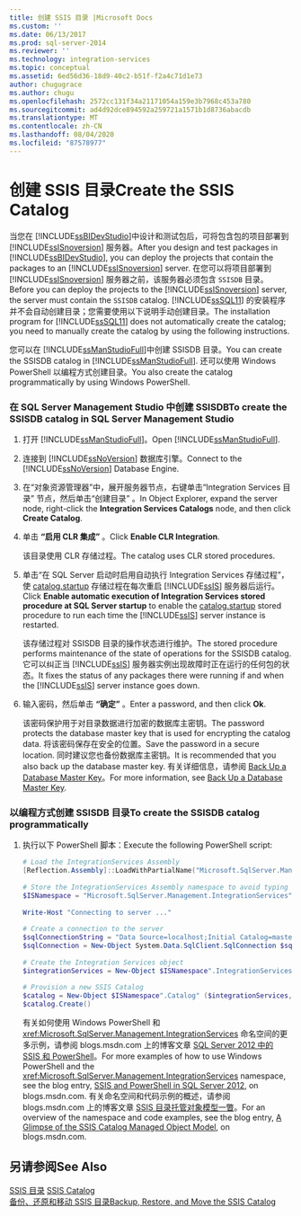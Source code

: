 ```yaml
---
title: 创建 SSIS 目录 |Microsoft Docs
ms.custom: ''
ms.date: 06/13/2017
ms.prod: sql-server-2014
ms.reviewer: ''
ms.technology: integration-services
ms.topic: conceptual
ms.assetid: 6ed56d36-18d9-40c2-b51f-f2a4c71d1e73
author: chugugrace
ms.author: chugu
ms.openlocfilehash: 2572cc131f34a21171054a159e3b7968c453a780
ms.sourcegitcommit: ad4d92dce894592a259721a1571b1d8736abacdb
ms.translationtype: MT
ms.contentlocale: zh-CN
ms.lasthandoff: 08/04/2020
ms.locfileid: "87578977"
---
```

# <a name="create-the-ssis-catalog"></a><span data-ttu-id="723f1-102">创建 SSIS 目录</span><span class="sxs-lookup"><span data-stu-id="723f1-102">Create the SSIS Catalog</span></span>
  <span data-ttu-id="723f1-103">当您在 [!INCLUDE[ssBIDevStudio](../includes/ssbidevstudio-md.md)]中设计和测试包后，可将包含包的项目部署到 [!INCLUDE[ssISnoversion](../includes/ssisnoversion-md.md)] 服务器。</span><span class="sxs-lookup"><span data-stu-id="723f1-103">After you design and test packages in [!INCLUDE[ssBIDevStudio](../includes/ssbidevstudio-md.md)], you can deploy the projects that contain the packages to an [!INCLUDE[ssISnoversion](../includes/ssisnoversion-md.md)] server.</span></span> <span data-ttu-id="723f1-104">在您可以将项目部署到 [!INCLUDE[ssISnoversion](../includes/ssisnoversion-md.md)] 服务器之前，该服务器必须包含 `SSISDB` 目录。</span><span class="sxs-lookup"><span data-stu-id="723f1-104">Before you can deploy the projects to the [!INCLUDE[ssISnoversion](../includes/ssisnoversion-md.md)] server, the server must contain the `SSISDB` catalog.</span></span> <span data-ttu-id="723f1-105">[!INCLUDE[ssSQL11](../includes/sssql11-md.md)] 的安装程序并不会自动创建目录；您需要使用以下说明手动创建目录。</span><span class="sxs-lookup"><span data-stu-id="723f1-105">The installation program for [!INCLUDE[ssSQL11](../includes/sssql11-md.md)] does not automatically create the catalog; you need to manually create the catalog by using the following instructions.</span></span>  
  
 <span data-ttu-id="723f1-106">您可以在 [!INCLUDE[ssManStudioFull](../includes/ssmanstudiofull-md.md)]中创建 SSISDB 目录。</span><span class="sxs-lookup"><span data-stu-id="723f1-106">You can create the SSISDB catalog in [!INCLUDE[ssManStudioFull](../includes/ssmanstudiofull-md.md)].</span></span> <span data-ttu-id="723f1-107">还可以使用 Windows PowerShell 以编程方式创建目录。</span><span class="sxs-lookup"><span data-stu-id="723f1-107">You also create the catalog programmatically by using Windows PowerShell.</span></span>  
  
### <a name="to-create-the-ssisdb-catalog-in-sql-server-management-studio"></a><span data-ttu-id="723f1-108">在 SQL Server Management Studio 中创建 SSISDB</span><span class="sxs-lookup"><span data-stu-id="723f1-108">To create the SSISDB catalog in SQL Server Management Studio</span></span>  
  
1.  <span data-ttu-id="723f1-109">打开 [!INCLUDE[ssManStudioFull](../includes/ssmanstudiofull-md.md)]。</span><span class="sxs-lookup"><span data-stu-id="723f1-109">Open [!INCLUDE[ssManStudioFull](../includes/ssmanstudiofull-md.md)].</span></span>  
  
2.  <span data-ttu-id="723f1-110">连接到 [!INCLUDE[ssNoVersion](../includes/ssnoversion-md.md)] 数据库引擎。</span><span class="sxs-lookup"><span data-stu-id="723f1-110">Connect to the [!INCLUDE[ssNoVersion](../includes/ssnoversion-md.md)] Database Engine.</span></span>  
  
3.  <span data-ttu-id="723f1-111">在“对象资源管理器”中，展开服务器节点，右键单击“Integration Services 目录”  节点，然后单击“创建目录” 。</span><span class="sxs-lookup"><span data-stu-id="723f1-111">In Object Explorer, expand the server node, right-click the **Integration Services Catalogs** node, and then click **Create Catalog**.</span></span>  
  
4.  <span data-ttu-id="723f1-112">单击 **“启用 CLR 集成”** 。</span><span class="sxs-lookup"><span data-stu-id="723f1-112">Click **Enable CLR Integration**.</span></span>  
  
     <span data-ttu-id="723f1-113">该目录使用 CLR 存储过程。</span><span class="sxs-lookup"><span data-stu-id="723f1-113">The catalog uses CLR stored procedures.</span></span>  
  
5.  <span data-ttu-id="723f1-114">单击“在 SQL Server 启动时启用自动执行 Integration Services 存储过程”，使 [catalog.startup](/sql/integration-services/system-stored-procedures/catalog-startup) 存储过程在每次重启 [!INCLUDE[ssIS](../includes/ssis-md.md)] 服务器后运行。</span><span class="sxs-lookup"><span data-stu-id="723f1-114">Click **Enable automatic execution of Integration Services stored procedure at SQL Server startup** to enable the [catalog.startup](/sql/integration-services/system-stored-procedures/catalog-startup) stored procedure to run each time the [!INCLUDE[ssIS](../includes/ssis-md.md)] server instance is restarted.</span></span>  
  
     <span data-ttu-id="723f1-115">该存储过程对 SSISDB 目录的操作状态进行维护。</span><span class="sxs-lookup"><span data-stu-id="723f1-115">The stored procedure performs maintenance of the state of operations for the SSISDB catalog.</span></span> <span data-ttu-id="723f1-116">它可以纠正当 [!INCLUDE[ssIS](../includes/ssis-md.md)] 服务器实例出现故障时正在运行的任何包的状态。</span><span class="sxs-lookup"><span data-stu-id="723f1-116">It fixes the status of any packages there were running if and when the [!INCLUDE[ssIS](../includes/ssis-md.md)] server instance goes down.</span></span>  
  
6.  <span data-ttu-id="723f1-117">输入密码，然后单击 **“确定”** 。</span><span class="sxs-lookup"><span data-stu-id="723f1-117">Enter a password, and then click **Ok**.</span></span>  
  
     <span data-ttu-id="723f1-118">该密码保护用于对目录数据进行加密的数据库主密钥。</span><span class="sxs-lookup"><span data-stu-id="723f1-118">The password protects the database master key that is used for encrypting the catalog data.</span></span> <span data-ttu-id="723f1-119">将该密码保存在安全的位置。</span><span class="sxs-lookup"><span data-stu-id="723f1-119">Save the password in a secure location.</span></span> <span data-ttu-id="723f1-120">同时建议您也备份数据库主密钥。</span><span class="sxs-lookup"><span data-stu-id="723f1-120">It is recommended that you also back up the database master key.</span></span> <span data-ttu-id="723f1-121">有关详细信息，请参阅 [Back Up a Database Master Key](../relational-databases/security/encryption/back-up-a-database-master-key.md)。</span><span class="sxs-lookup"><span data-stu-id="723f1-121">For more information, see [Back Up a Database Master Key](../relational-databases/security/encryption/back-up-a-database-master-key.md).</span></span>  
  
### <a name="to-create-the-ssisdb-catalog-programmatically"></a><span data-ttu-id="723f1-122">以编程方式创建 SSISDB 目录</span><span class="sxs-lookup"><span data-stu-id="723f1-122">To create the SSISDB catalog programmatically</span></span>  
  
1.  <span data-ttu-id="723f1-123">执行以下 PowerShell 脚本：</span><span class="sxs-lookup"><span data-stu-id="723f1-123">Execute the following PowerShell script:</span></span>  
  
    ```powershell
    # Load the IntegrationServices Assembly  
    [Reflection.Assembly]::LoadWithPartialName("Microsoft.SqlServer.Management.IntegrationServices")  
  
    # Store the IntegrationServices Assembly namespace to avoid typing it every time  
    $ISNamespace = "Microsoft.SqlServer.Management.IntegrationServices"  
  
    Write-Host "Connecting to server ..."  
  
    # Create a connection to the server  
    $sqlConnectionString = "Data Source=localhost;Initial Catalog=master;Integrated Security=SSPI;"  
    $sqlConnection = New-Object System.Data.SqlClient.SqlConnection $sqlConnectionString  
  
    # Create the Integration Services object  
    $integrationServices = New-Object $ISNamespace".IntegrationServices" $sqlConnection  
  
    # Provision a new SSIS Catalog  
    $catalog = New-Object $ISNamespace".Catalog" ($integrationServices, "SSISDB", "P@assword1")  
    $catalog.Create()
    ```  
  
     <span data-ttu-id="723f1-124">有关如何使用 Windows PowerShell 和 <xref:Microsoft.SqlServer.Management.IntegrationServices> 命名空间的更多示例，请参阅 blogs.msdn.com 上的博客文章 [SQL Server 2012 中的 SSIS 和 PowerShell](https://go.microsoft.com/fwlink/?LinkId=242539)。</span><span class="sxs-lookup"><span data-stu-id="723f1-124">For more examples of how to use Windows PowerShell and the <xref:Microsoft.SqlServer.Management.IntegrationServices> namespace, see the blog entry, [SSIS and PowerShell in SQL Server 2012](https://go.microsoft.com/fwlink/?LinkId=242539), on blogs.msdn.com.</span></span> <span data-ttu-id="723f1-125">有关命名空间和代码示例的概述，请参阅 blogs.msdn.com 上的博客文章 [SSIS 目录托管对象模型一瞥](https://techcommunity.microsoft.com/t5/sql-server-integration-services/a-glimpse-of-the-ssis-catalog-managed-object-model/ba-p/387892)。</span><span class="sxs-lookup"><span data-stu-id="723f1-125">For an overview of the namespace and code examples, see the blog entry, [A Glimpse of the SSIS Catalog Managed Object Model](https://techcommunity.microsoft.com/t5/sql-server-integration-services/a-glimpse-of-the-ssis-catalog-managed-object-model/ba-p/387892), on blogs.msdn.com.</span></span>  
  
## <a name="see-also"></a><span data-ttu-id="723f1-126">另请参阅</span><span class="sxs-lookup"><span data-stu-id="723f1-126">See Also</span></span>  
 <span data-ttu-id="723f1-127">[SSIS 目录](catalog/ssis-catalog.md) </span><span class="sxs-lookup"><span data-stu-id="723f1-127">[SSIS Catalog](catalog/ssis-catalog.md) </span></span>  
 [<span data-ttu-id="723f1-128">备份、还原和移动 SSIS 目录</span><span class="sxs-lookup"><span data-stu-id="723f1-128">Backup, Restore, and Move the SSIS Catalog</span></span>](../../2014/integration-services/backup-restore-and-move-the-ssis-catalog.md)  
